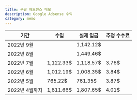 ```yaml
---
title: 구글 애드센스 메모
description: Google Adsense 수익
category: memo
---
```


|기간|수입|실제 입금|추정 수수료|
|---|---|---|---|
|2022년 9월|   |1,142.12$|   |
|2022년 8월|   |1,449.46$|   |
|2022년 7월|1,122.33$|1,118.57$|3.76$|
|2022년 6월|1,012.19$|1,008.35$|3.84$|
|2022년 5월|765.22$|761.35$|3.87$|
|2022년 4월까지|1,811.66$|1,807.65$|4.01$|

